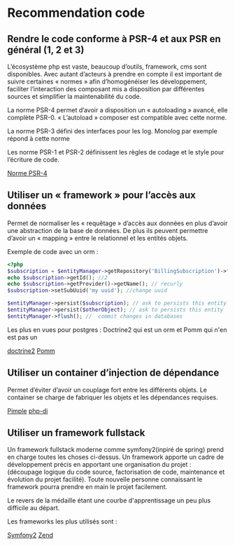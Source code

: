 # Recommendation code

## Rendre le code conforme à PSR-4 et aux PSR en général (1, 2 et 3)

L’écosystème php est vaste, beaucoup d’outils, framework, cms sont disponibles. 
Avec autant d’acteurs à prendre en compte il est important de suivre certaines « normes » afin d’homogénéiser les développement, 
faciliter l’interaction des composant mis a disposition par différentes sources et simplifier la maintenabilité du code.

La norme PSR-4 permet d’avoir a disposition un « autoloading » avancé, elle complète PSR-0. 
« L’autoload » composer est compatible avec cette norme.

La norme PSR-3 défini des interfaces pour les log. Monolog par exemple répond à cette norme

Les norme PSR-1 et PSR-2 définissent les règles de codage et le style pour l’écriture de code.

[Norme PSR-4](http://www.php-fig.org/psr/psr-4/)


## Utiliser un « framework » pour l’accès aux données 

Permet de normaliser les « requêtage » d’accès aux données en plus d’avoir une abstraction de la base de données. 
De plus ils peuvent permettre  d’avoir un « mapping » entre le relationnel et les entités objets.

Exemple de code avec un orm :

```php
<?php
$subscription = $entityManager->getRepository('BillingSubscription')->find(2);
echo $subscription->getId(); //2
echo $subscription->getProvider()->getName(); // recurly
$subscription->setSubUuid('my uuid'); //change uuid

$entityManager->persist($subscription); // ask to persists this entity
$entityManager->persist($otherObject); // ask to persists this entity
$entityManager->flush(); //  commit changes in databases
```


Les plus en vues pour postgres : Doctrine2 qui est un orm et Pomm qui n'en est pas un

[doctrine2](http://www.doctrine-project.org/)
[Pomm](http://www.pomm-project.org/)


## Utiliser un container d’injection de dépendance

Permet d’éviter d’avoir un couplage fort entre les différents objets. Le container se charge de fabriquer les objets et les dépendances requises.

[Pimple](http://pimple.sensiolabs.org)
[php-di](http://php-di.org)

## Utiliser un framework fullstack 

Un framework fullstack moderne comme symfony2(inpiré de spring) prend en charge toutes les choses ci-dessus.
Un framework apporte un cadre de développement précis en apportant une organisation du projet : 
(découpage logique du code source, factorisation de code, maintenance et évolution du projet facilité).
Toute nouvelle personne connaissant le framework pourra prendre en main le projet facilement.

Le revers de la médaille étant une courbe d'apprentissage un peu plus difficile au départ.

Les frameworks les plus utilisés sont :

[Symfony2](http://symfony.com)
[Zend](http://framework.zend.com)